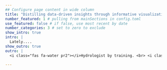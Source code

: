 ```yaml
---
## Configure page content in wide column
title: "Distilling data-driven insights through informative visualizations and analytical communication to power data-enabled resilient ecosystems." # leave blank to exclude
number_featured: 1 # pulling from mainSections in config.toml
use_featured: false # if false, use most recent by date
number_categories: 3 # set to zero to exclude
show_intro: true
intro: |
  Lately....
show_outro: true
outro: |
  <i class="fas fa-water pr2"></i>Hydrologist by training. <br> <i class="fas fa-lightbulb pr2"></i>Curious about all intersections of water, data and society.
  
---
```


